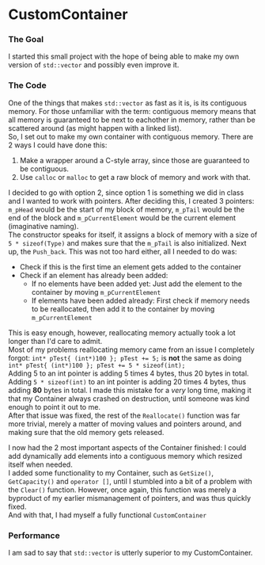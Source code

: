 # CustomContainer

### The Goal
I started this small project with the hope of being able to make my own version of `std::vector` and possibly even improve it.

### The Code
One of the things that makes `std::vector` as fast as it is, is its contiguous memory. For those unfamiliar with the term: contiguous memory means that all memory is guaranteed to be next to eachother in memory, rather than be scattered around (as might happen with a linked list).
</br> So, I set out to make my own container with contiguous memory. There are 2 ways I could have done this:
1. Make a wrapper around a C-style array, since those are guaranteed to be contiguous.
2. Use `calloc` or `malloc` to get a raw block of memory and work with that.

I decided to go with option 2, since option 1 is something we did in class and I wanted to work with pointers.
After deciding this, I created 3 pointers: `m_pHead` would be the start of my block of memory, `m_pTail` would be the end of the block and `m_pCurrentElement` would be the current element (imaginative naming).
</br> The constructor speaks for itself, it assigns a block of memory with a size of `5 * sizeof(Type)` and makes sure that the `m_pTail` is also initialized.
Next up, the `Push_back`. This was not too hard either, all I needed to do was:
* Check if this is the first time an element gets added to the container
* Check if an element has already been added:
  * If no elements have been added yet: Just add the element to the container by moving `m_pCurrentElement`
  * If elements have been added already: First check if memory needs to be reallocated, then add it to the container by moving `m_pCurrentElement`

This is easy enough, however, reallocating memory actually took a lot longer than I'd care to admit.
</br> Most of my problems reallocating memory came from an issue I completely forgot: `int* pTest{ (int*)100 }; pTest += 5;` is **not** the same as doing `int* pTest{ (int*)100 }; pTest += 5 * sizeof(int);`
</br> Adding 5 to an int pointer is adding 5 times 4 bytes, thus 20 bytes in total. Adding `5 * sizeof(int)` to an int pointer is adding 20 times 4 bytes, thus adding **80** bytes in total. I made this mistake for a *very* long time, making it that my Container always crashed on destruction, until someone was kind enough to point it out to me.
</br> After that issue was fixed, the rest of the `Reallocate()` function was far more trivial, merely a matter of moving values and pointers around, and making sure that the old memory gets released.

I now had the 2 most important aspects of the Container finished: I could add dynamically add elements into a contiguous memory which resized itself when needed.
</br> I added some functionality to my Container, such as `GetSize()`, `GetCapacity()` and `operator []`, until I stumbled into a bit of a problem with the `Clear()` function.
However, once again, this function was merely a byproduct of my earlier mismanagement of pointers, and was thus quickly fixed.
</br> And with that, I had myself a fully functional `CustomContainer`

### Performance
I am sad to say that `std::vector` is utterly superior to my CustomContainer.
